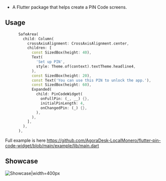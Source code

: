 - A Flutter package that helps create a PIN Code screens.

## Usage

```dart
      SafeArea(
        child: Column(
          crossAxisAlignment: CrossAxisAlignment.center,
          children: [
            const SizedBox(height: 40),
            Text(
              'Set up PIN',
              style: Theme.of(context).textTheme.headline4,
            ),
            const SizedBox(height: 20),
            const Text('You can use this PIN to unlock the app.'),
            const SizedBox(height: 60),
            Expanded(
              child: PinCodeWidget(
                onFullPin: (_, __) {},
                initialPinLength: 4,
                onChangedPin: (_) {},
              ),
            ),
          ],
        ),
      ),
```

Full example is here https://github.com/AgoraDesk-LocalMonero/flutter-pin-code-widget/blob/main/example/lib/main.dart

## Showcase

![Showcase|width=400px](example/lib/show-case.png|width=400px)